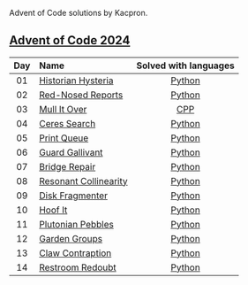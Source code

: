 Advent of Code solutions by Kacpron.

## [Advent of Code 2024](https://adventofcode.com/2024/)

| Day | Name                                                        | Solved with languages                                                                                                       |
|:---:|:------------------------------------------------------------|:---------------------------------------------------------------------------------------------------------------------------:|
| 01  | [Historian Hysteria](https://adventofcode.com/2024/day/1)   | [Python](day01/solve.py)                                                                                                 |
| 02  | [Red-Nosed Reports](https://adventofcode.com/2024/day/2)    | [Python](day02/solve.py)                                                                                                 |
| 03  | [Mull It Over](https://adventofcode.com/2024/day/4)    | [CPP](day03/solve.cpp)                                                                                                 |
| 04  | [Ceres Search](https://adventofcode.com/2024/day/4)    | [Python](day04/solve.py)                                                                                                 |
| 05 | [Print Queue](https://adventofcode.com/2024/day/5)    | [Python](day05/solve.py)                                                                                                 |
| 06 | [Guard Gallivant](https://adventofcode.com/2024/day/6)    | [Python](day06/solve.py)                                                                                                 |
| 07 | [Bridge Repair](https://adventofcode.com/2024/day/7)    | [Python](day07/solve.py)                                                                                                 |
| 08 | [Resonant Collinearity](https://adventofcode.com/2024/day/8)    | [Python](day08/solve.py)                                                                                                 |
| 09 | [Disk Fragmenter](https://adventofcode.com/2024/day/9)    | [Python](day09/solve.py)                                                                                                 |
| 10 | [Hoof It](https://adventofcode.com/2024/day/10)    | [Python](day10/solve.py)                                                                                                 |
| 11 | [Plutonian Pebbles](https://adventofcode.com/2024/day/11)    | [Python](day11/solve.py)                                                                                                 |
| 12 | [Garden Groups](https://adventofcode.com/2024/day/12)    | [Python](day12/solve.py)                                                                                                 |
| 13 | [Claw Contraption](https://adventofcode.com/2024/day/13)    | [Python](day13/solve.py)                                                                                                 |
| 14 | [Restroom Redoubt](https://adventofcode.com/2024/day/14)    | [Python](day14/solve.py)                                                                                                 |